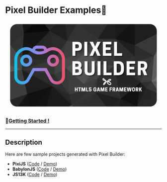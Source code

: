 # Pixel Builder Examples🚀

![](./pixel-builder-banner.gif)

### 🔗[Getting Started !](https://kefniark.github.io/pixel-builder/getting-started.html)

---

## Description

Here are few sample projects generated with Pixel Builder:

* **PixiJS** ([Code](./projects/pixi/README.md) / [Demo](https://kefniark.github.io/pixel-builder-examples/pixi/))
* **BabylonJS** ([Code](./projects/babylon/README.md) / [Demo](https://kefniark.github.io/pixel-builder-examples/babylon/))
* **JS13K** ([Code](./projects/js13k/README.md) / [Demo](https://kefniark.github.io/pixel-builder-examples/js13k/))